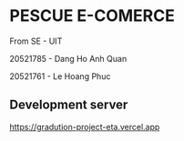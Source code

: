 # PESCUE E-COMERCE

From SE - UIT

20521785 - Dang Ho Anh Quan

20521761 - Le Hoang Phuc

## Development server

https://gradution-project-eta.vercel.app
